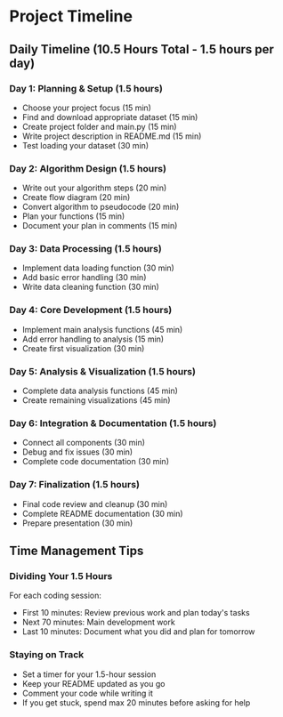 # Project Timeline

## Daily Timeline (10.5 Hours Total - 1.5 hours per day)

### Day 1: Planning & Setup (1.5 hours)
- Choose your project focus (15 min)
- Find and download appropriate dataset (15 min)
- Create project folder and main.py (15 min)
- Write project description in README.md (15 min)
- Test loading your dataset (30 min)

### Day 2: Algorithm Design (1.5 hours)
- Write out your algorithm steps (20 min)
- Create flow diagram (20 min)
- Convert algorithm to pseudocode (20 min)
- Plan your functions (15 min)
- Document your plan in comments (15 min)

### Day 3: Data Processing (1.5 hours)
- Implement data loading function (30 min)
- Add basic error handling (30 min)
- Write data cleaning function (30 min)

### Day 4: Core Development (1.5 hours)
- Implement main analysis functions (45 min)
- Add error handling to analysis (15 min)
- Create first visualization (30 min)

### Day 5: Analysis & Visualization (1.5 hours)
- Complete data analysis functions (45 min)
- Create remaining visualizations (45 min)

### Day 6: Integration & Documentation (1.5 hours)
- Connect all components (30 min)
- Debug and fix issues (30 min)
- Complete code documentation (30 min)

### Day 7: Finalization (1.5 hours)
- Final code review and cleanup (30 min)
- Complete README documentation (30 min)
- Prepare presentation (30 min)

## Time Management Tips

### Dividing Your 1.5 Hours
For each coding session:
- First 10 minutes: Review previous work and plan today's tasks
- Next 70 minutes: Main development work
- Last 10 minutes: Document what you did and plan for tomorrow

### Staying on Track
- Set a timer for your 1.5-hour session
- Keep your README updated as you go
- Comment your code while writing it
- If you get stuck, spend max 20 minutes before asking for help